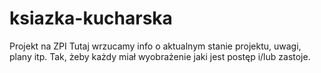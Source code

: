 # ksiazka-kucharska
Projekt na ZPI
Tutaj wrzucamy info o aktualnym stanie projektu, uwagi, plany itp. Tak, żeby każdy miał wyobrażenie jaki jest postęp i/lub zastoje.


